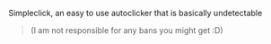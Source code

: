 Simpleclick, an easy to use autoclicker that is basically undetectable

> (I am not responsible for any bans you might get :D)
